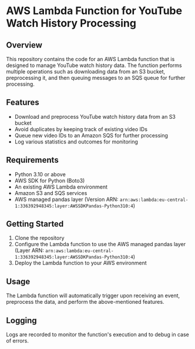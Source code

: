 # AWS Lambda Function for YouTube Watch History Processing

## Overview

This repository contains the code for an AWS Lambda function that is designed to manage YouTube watch history data. The
function performs multiple operations such as downloading data from an S3 bucket, preprocessing it, and then queuing
messages to an SQS queue for further processing.

## Features

- Download and preprocess YouTube watch history data from an S3 bucket
- Avoid duplicates by keeping track of existing video IDs
- Queue new video IDs to an Amazon SQS for further processing
- Log various statistics and outcomes for monitoring

## Requirements

- Python 3.10 or above
- AWS SDK for Python (Boto3)
- An existing AWS Lambda environment
- Amazon S3 and SQS services
- AWS managed pandas layer (Version ARN: `arn:aws:lambda:eu-central-1:336392948345:layer:AWSSDKPandas-Python310:4`)

## Getting Started

1. Clone the repository
2. Configure the Lambda function to use the AWS managed pandas layer (Layer
   ARN: `arn:aws:lambda:eu-central-1:336392948345:layer:AWSSDKPandas-Python310:4`)
3. Deploy the Lambda function to your AWS environment

## Usage

The Lambda function will automatically trigger upon receiving an event, preprocess the data, and perform the
above-mentioned features.

## Logging

Logs are recorded to monitor the function's execution and to debug in case of errors.
